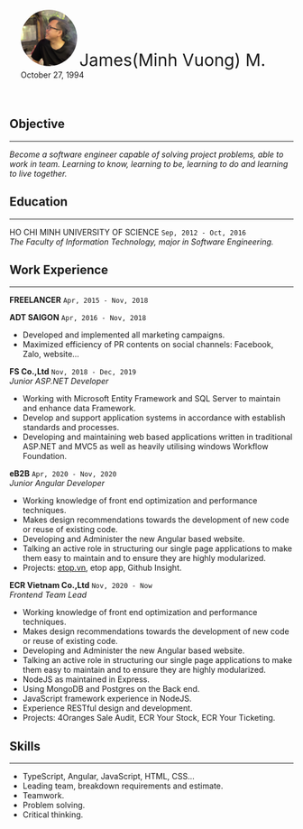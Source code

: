 <link href="style.css" rel="stylesheet"></link>
<div style="margin: 20px">
<img src="./assets/images/cv.PNG" alt="xzx" style="height: 100px; width:100px; border-radius: 50%"/> 
<span style="font-size: 30px">
James(Minh Vuong) M.
</span></br>
<span>October 27, 1994</span>
</div></br>

## Objective
---
*Become a software engineer capable of solving project problems, able to work in team. Learning to know, learning to be, learning to do and learning to live together.*

## Education
***
HO CHI MINH UNIVERSITY OF SCIENCE `Sep, 2012 - Oct, 2016`</br>
*The Faculty of Information Technology, major in Software Engineering.*

## Work Experience
***
**FREELANCER** `Apr, 2015 - Nov, 2018`

**ADT SAIGON** `Apr, 2016 - Nov, 2018`</br>
- Developed and implemented all marketing campaigns.
- Maximized efficiency of PR contents on social channels: Facebook, Zalo, website...

**FS Co.,Ltd** `Nov, 2018 - Dec, 2019`</br>
*Junior ASP.NET Developer*
- Working with Microsoft Entity Framework and SQL Server to maintain and enhance data Framework.
- Develop and support application systems in accordance with establish standards and processes.
- Developing and maintaining web based applications written in traditional ASP.NET and MVC5 as well as heavily utilising windows Workflow Foundation.

**eB2B** `Apr, 2020 - Nov, 2020`</br>
*Junior Angular Developer*
- Working knowledge of front end optimization and performance techniques.
- Makes design recommendations towards the development of new code or reuse of existing code.
- Developing and Administer the new Angular based website.
- Talking an active role in structuring our single page applications to make them easy to maintain and to ensure they are highly modularized.
- Projects: [etop.vn](https://etop.vn), etop app, Github Insight.

**ECR Vietnam Co.,Ltd** `Nov, 2020 - Now`</br>
*Frontend Team Lead*
- Working knowledge of front end optimization and performance techniques.
- Makes design recommendations towards the development of new code or reuse of existing code.
- Developing and Administer the new Angular based website.
- Talking an active role in structuring our single page applications to make them easy to maintain and to ensure they are highly modularized.
- NodeJS as maintained in Express.
- Using MongoDB and Postgres on the Back end.
- JavaScript framework experience in NodeJS.
- Experience RESTful design and development.
- Projects: 4Oranges Sale Audit, ECR Your Stock, ECR Your Ticketing.

## Skills
***
- TypeScript, Angular, JavaScript, HTML, CSS...
- Leading team, breakdown requirements and estimate.
- Teamwork.
- Problem solving.
- Critical thinking.
